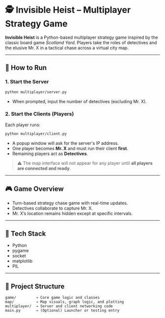 
# 🕵️ Invisible Heist – Multiplayer Strategy Game

**Invisible Heist** is a Python-based multiplayer strategy game inspired by the classic board game *Scotland Yard*. 
Players take the roles of detectives and the elusive Mr. X in a tactical chase across a virtual city map.

---

## 🚀 How to Run

### 1. Start the Server

```bash
python multiplayer/server.py
```

- When prompted, input the number of detectives (excluding Mr. X).

### 2. Start the Clients (Players)

Each player runs:

```bash
python multiplayer/client.py
```

- A popup window will ask for the server's IP address.
- One player becomes **Mr. X** and must run their client **first**.
- Remaining players act as **Detectives**.

> ⚠️ The map interface will not appear for any player until **all players are connected and ready**.

---

## 🎮 Game Overview

- Turn-based strategy chase game with real-time updates.
- Detectives collaborate to capture Mr. X.
- Mr. X’s location remains hidden except at specific intervals.

---

## 🧰 Tech Stack

- Python
- pygame
- socket
- matplotlib
- PIL

---

## 📁 Project Structure

```
game/         → Core game logic and classes
map/          → Map visuals, graph logic, and plotting
multiplayer/  → Server and client networking code
main.py       → (Optional) Launcher or testing entry
```
